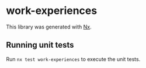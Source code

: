 # work-experiences

This library was generated with [Nx](https://nx.dev).

## Running unit tests

Run `nx test work-experiences` to execute the unit tests.
